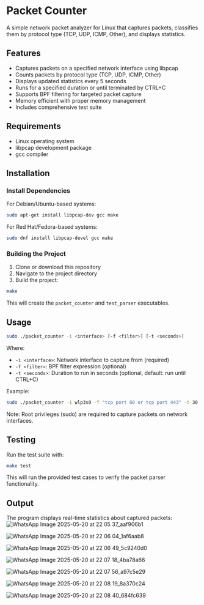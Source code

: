 # Packet Counter

A simple network packet analyzer for Linux that captures packets, classifies them by protocol type (TCP, UDP, ICMP, Other), and displays statistics.

## Features

- Captures packets on a specified network interface using libpcap
- Counts packets by protocol type (TCP, UDP, ICMP, Other)
- Displays updated statistics every 5 seconds
- Runs for a specified duration or until terminated by CTRL+C
- Supports BPF filtering for targeted packet capture
- Memory efficient with proper memory management
- Includes comprehensive test suite

## Requirements

- Linux operating system
- libpcap development package
- gcc compiler

## Installation

### Install Dependencies

For Debian/Ubuntu-based systems:
```bash
sudo apt-get install libpcap-dev gcc make
```

For Red Hat/Fedora-based systems:
```bash
sudo dnf install libpcap-devel gcc make
```

### Building the Project

1. Clone or download this repository
2. Navigate to the project directory
3. Build the project:

```bash
make
```

This will create the `packet_counter` and `test_parser` executables.

## Usage

```bash
sudo ./packet_counter -i <interface> [-f <filter>] [-t <seconds>]
```

Where:
- `-i <interface>`: Network interface to capture from (required)
- `-f <filter>`: BPF filter expression (optional)
- `-t <seconds>`: Duration to run in seconds (optional, default: run until CTRL+C)

Example:
```bash
sudo ./packet_counter -i wlp3s0 -f "tcp port 80 or tcp port 443" -t 30
```

Note: Root privileges (sudo) are required to capture packets on network interfaces.

## Testing

Run the test suite with:
```bash
make test
```

This will run the provided test cases to verify the packet parser functionality.

## Output

The program displays real-time statistics about captured packets:
![WhatsApp Image 2025-05-20 at 22 05 37_aaf906b1](https://github.com/user-attachments/assets/0b1fa4e7-6af8-4b3a-8b21-7bab10478072)

![WhatsApp Image 2025-05-20 at 22 06 04_1af6aab8](https://github.com/user-attachments/assets/42a4bc4c-a881-4ec8-91f7-1e0ec3bd221e)

![WhatsApp Image 2025-05-20 at 22 06 49_5c9240d0](https://github.com/user-attachments/assets/be6c4046-eb9e-4b3f-bbd8-2cb7bcf471ff)

![WhatsApp Image 2025-05-20 at 22 07 18_4ba78a66](https://github.com/user-attachments/assets/7dea7025-71bd-4a67-9e76-6af671948af7)

![WhatsApp Image 2025-05-20 at 22 07 56_a97c5e29](https://github.com/user-attachments/assets/384a77c7-8d69-4ce2-8f7c-aa37ec9fe474)

![WhatsApp Image 2025-05-20 at 22 08 19_8a370c24](https://github.com/user-attachments/assets/ed23dd9f-e4f0-40e9-b595-1b0a3751b9c0)

![WhatsApp Image 2025-05-20 at 22 08 40_684fc639](https://github.com/user-attachments/assets/2d17ae60-3e50-42fa-ad63-0997a8020718)


